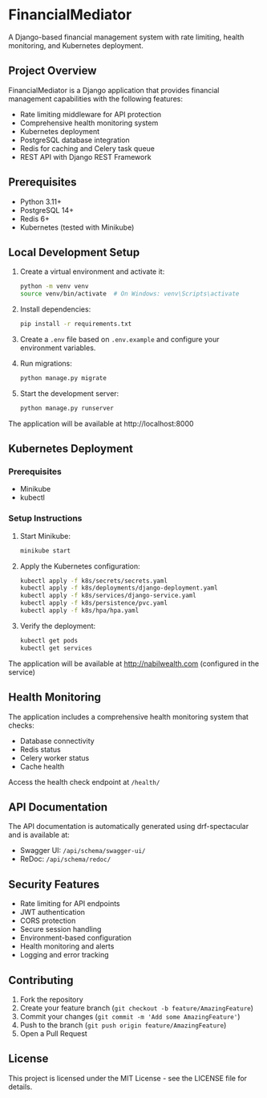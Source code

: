 # FinancialMediator

A Django-based financial management system with rate limiting, health monitoring, and Kubernetes deployment.

## Project Overview

FinancialMediator is a Django application that provides financial management capabilities with the following features:

- Rate limiting middleware for API protection
- Comprehensive health monitoring system
- Kubernetes deployment
- PostgreSQL database integration
- Redis for caching and Celery task queue
- REST API with Django REST Framework

## Prerequisites

- Python 3.11+
- PostgreSQL 14+
- Redis 6+
- Kubernetes (tested with Minikube)

## Local Development Setup

1. Create a virtual environment and activate it:
   ```bash
   python -m venv venv
   source venv/bin/activate  # On Windows: venv\Scripts\activate
   ```

2. Install dependencies:
   ```bash
   pip install -r requirements.txt
   ```

3. Create a `.env` file based on `.env.example` and configure your environment variables.

4. Run migrations:
   ```bash
   python manage.py migrate
   ```

5. Start the development server:
   ```bash
   python manage.py runserver
   ```

The application will be available at http://localhost:8000

## Kubernetes Deployment

### Prerequisites

- Minikube
- kubectl

### Setup Instructions

1. Start Minikube:
   ```bash
   minikube start
   ```

2. Apply the Kubernetes configuration:
   ```bash
   kubectl apply -f k8s/secrets/secrets.yaml
   kubectl apply -f k8s/deployments/django-deployment.yaml
   kubectl apply -f k8s/services/django-service.yaml
   kubectl apply -f k8s/persistence/pvc.yaml
   kubectl apply -f k8s/hpa/hpa.yaml
   ```

3. Verify the deployment:
   ```bash
   kubectl get pods
   kubectl get services
   ```

The application will be available at http://nabilwealth.com (configured in the service)

## Health Monitoring

The application includes a comprehensive health monitoring system that checks:
- Database connectivity
- Redis status
- Celery worker status
- Cache health

Access the health check endpoint at `/health/`

## API Documentation

The API documentation is automatically generated using drf-spectacular and is available at:
- Swagger UI: `/api/schema/swagger-ui/`
- ReDoc: `/api/schema/redoc/`

## Security Features
- Rate limiting for API endpoints
- JWT authentication
- CORS protection
- Secure session handling
- Environment-based configuration
- Health monitoring and alerts
- Logging and error tracking

## Contributing

1. Fork the repository
2. Create your feature branch (`git checkout -b feature/AmazingFeature`)
3. Commit your changes (`git commit -m 'Add some AmazingFeature'`)
4. Push to the branch (`git push origin feature/AmazingFeature`)
5. Open a Pull Request

## License

This project is licensed under the MIT License - see the LICENSE file for details.